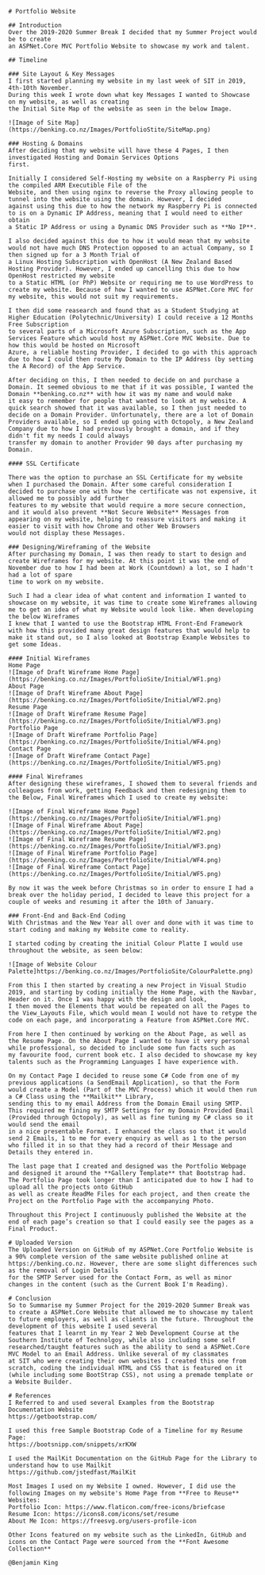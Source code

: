 	# Portfolio Website

	## Introduction
	Over the 2019-2020 Summer Break I decided that my Summer Project would be to create
	an ASPNet.Core MVC Portfolio Website to showcase my work and talent.

	## Timeline

	### Site Layout & Key Messages
	I first started planning my website in my last week of SIT in 2019, 4th-10th November.
	During this week I wrote down what key Messages I wanted to Showcase on my website, as well as creating 
	the Initial Site Map of the website as seen in the below Image.

	![Image of Site Map](https://benking.co.nz/Images/PortfolioStite/SiteMap.png)

	### Hosting & Domains
	After deciding that my website will have these 4 Pages, I then investigated Hosting and Domain Services Options
	first.

	Initially I considered Self-Hosting my website on a Raspberry Pi using the compiled ARM Executible File of the 
	Website, and then using nginx to reverse the Proxy allowing people to tunnel into the website using the domain. However, I decided
	against using this due to how the network my Raspberry Pi is connected to is on a Dynamic IP Address, meaning that I would need to either obtain
	a Static IP Address or using a Dynamic DNS Provider such as **No IP**.

	I also decided against this due to how it would mean that my website would not have much DNS Protection opposed to an actual Company, so I then signed up for a 3 Month Trial of
	a Linux Hosting Subscription with OpenHost (A New Zealand Based Hosting Provider). However, I ended up cancelling this due to how OpenHost restricted my website
	to a Static HTML (or PhP) Website or requiring me to use WordPress to create my website. Because of how I wanted to use ASPNet.Core MVC for my website, this would not suit my requirements.

	I then did some reasearch and found that as a Student Studying at Higher Education (Polytechnic/University) I could receive a 12 Months Free Subscription
	to several parts of a Microsoft Azure Subscription, such as the App Services Feature which would host my ASPNet.Core MVC Website. Due to how this would be hosted on Microsoft
	Azure, a reliable hosting Provider, I decided to go with this approach due to how I could then route My Domain to the IP Address (by setting the A Record) of the App Service.

	After deciding on this, I then needed to decide on and purchase a Domain. It seemed obvious to me that if it was possible, I wanted the Domain **benking.co.nz** with how it was my name and would make
	it easy to remember for people that wanted to look at my website. A quick search showed that it was available, so I then just needed to decide on a Domain Provider. Unfortunately, there are a lot of Domain
	Providers available, so I ended up going with Octopoly, a New Zealand Company due to how I had previously brought a domain, and if they didn't fit my needs I could always
	transfer my domain to another Provider 90 days after purchasing my Domain.

	#### SSL Certificate

	There was the option to purchase an SSL Certificate for my website when I purchased the Domain. After some careful consideration I decided to purchase one with how the certificate was not expensive, it allowed me to possibly add further
	features to my website that would require a more secure connection, and it would also prevent **Not Secure Website** Messages from appearing on my website, helping to reassure visitors and making it easier to visit with how Chrome and other Web Browsers
	would not display these Messages.

	### Designing/Wireframing of the Website
	After purchasing my Domain, I was then ready to start to design and create Wireframes for my website. At this point it was the end of November due to how I had been at Work (Countdown) a lot, so I hadn't had a lot of spare
	time to work on my website.

	Such I had a clear idea of what content and information I wanted to showcase on my website, it was time to create some Wireframes allowing me to get an idea of what my Website would look like. When developing the below Wireframes
	I knew that I wanted to use the Bootstrap HTML Front-End Framework with how this provided many great design features that would help to make it stand out, so I also looked at Bootstrap Example Websites to get some Ideas.

	#### Initial Wireframes
	Home Page
	![Image of Draft Wireframe Home Page](https://benking.co.nz/Images/PortfolioSite/Initial/WF1.png)
	About Page
	![Image of Draft Wireframe About Page](https://benking.co.nz/Images/PortfolioSite/Initial/WF2.png)
	Resume Page
	![Image of Draft Wireframe Resume Page](https://benking.co.nz/Images/PortfolioSite/Initial/WF3.png)
	Portfolio Page
	![Image of Draft Wireframe Portfolio Page](https://benking.co.nz/Images/PortfolioSite/Initial/WF4.png)
	Contact Page
	![Image of Draft Wireframe Contact Page](https://benking.co.nz/Images/PortfolioSite/Initial/WF5.png)

	#### Final Wireframes
	After designing these wireframes, I showed them to several friends and colleagues from work, getting Feedback and then redesigning them to the Below, Final Wireframes which I used to create my website:

	![Image of Final Wireframe Home Page](https://benking.co.nz/Images/PortfolioSite/Initial/WF1.png)
	![Image of Final Wireframe About Page](https://benking.co.nz/Images/PortfolioSite/Initial/WF2.png)
	![Image of Final Wireframe Resume Page](https://benking.co.nz/Images/PortfolioSite/Initial/WF3.png)
	![Image of Final Wireframe Portfolio Page](https://benking.co.nz/Images/PortfolioSite/Initial/WF4.png)
	![Image of Final Wireframe Contact Page](https://benking.co.nz/Images/PortfolioSite/Initial/WF5.png)

	By now it was the week before Christmas so in order to ensure I had a break over the holiday period, I decided to leave this project for a couple of weeks and resuming it after the 10th of January.

	### Front-End and Back-End Coding
	With Christmas and the New Year all over and done with it was time to start coding and making my Website come to reality.

	I started coding by creating the initial Colour Platte I would use throughout the website, as seen below:

	![Image of Website Colour Palette]https://benking.co.nz/Images/PortfolioSite/ColourPalette.png)

	From this I then started by creating a new Project in Visual Studio 2019, and starting by coding initially the Home Page, with the Navbar, Header on it. Once I was happy with the design and look,
	I then moved the Elements that would be repeated on all the Pages to the View_Layouts File, which would mean I would not have to retype the code on each page, and incorporating a Feature from ASPNet.Core MVC.

	From here I then continued by working on the About Page, as well as the Resume Page. On the About Page I wanted to have it very personal while professional, so decided to include some fun facts such as 
	my favourite food, current book etc. I also decided to showcase my key talents such as the Programming Languages I have experience with.

	On my Contact Page I decided to reuse some C# Code from one of my previous applications (a SendEmail Application), so that the Form would create a Model (Part of the MVC Process) which it would then run a C# Class using the **Mailkit** Library,
	sending this to my email Address from the Domain Email using SMTP. This required me fining my SMTP Settings for my Domain Provided Email (Provided through Octopoly), as well as fine tuning my C# class so it would send the email
	in a nice presentable Format. I enhanced the class so that it would send 2 Emails, 1 to me for every enquiry as well as 1 to the person who filled it in so that they had a record of their Message and Details they entered in.

	The last page that I created and designed was the Portfolio Webpage and designed it around the **Gallery Template** that Bootstrap had. The Portfolio Page took longer than I anticipated due to how I had to upload all the projects onto GitHub
	as well as create ReadMe Files for each project, and then create the Project on the Portfolio Page with the accompanying Photo.

	Throughout this Project I continuously published the Website at the end of each page’s creation so that I could easily see the pages as a Final Product.

	# Uploaded Version
	The Uploaded Version on GitHub of my ASPNet.Core Portfolio Website is a 90% complete version of the same website published online at https://benking.co.nz. However, there are some slight differences such as the removal of Login Details
	for the SMTP Server used for the Contact Form, as well as minor changes in the content (such as the Current Book I'm Reading).

	# Conclusion
	So to Summarise my Summer Project for the 2019-2020 Summer Break was to create a ASPNet.Core Website that allowed me to showcase my talent to future employers, as well as clients in the future. Throughout the development of this website I used several
	features that I learnt in my Year 2 Web Development Course at the Southern Institute of Technolgoy, while also including some self researched/taught features such as the ability to send a ASPNet.Core MVC Model to an Email Address. Unlike several of my classmates
	at SIT who were creating their own websites I created this one from scratch, coding the individual HTML and CSS that is featured on it (while including some BootStrap CSS), not using a premade template or a Website Builder.	
	
	# References
	I Referred to and used several Examples from the Bootstrap Documentation Website
	https://getbootstrap.com/

	I used this free Sample Bootstrap Code of a Timeline for my Resume Page:
	https://bootsnipp.com/snippets/xrKXW

	I used the MailKit Documentation on the GitHub Page for the Library to understand how to use Mailkit
	https://github.com/jstedfast/MailKit

	Most Images I used on my Website I owned. However, I did use the following Images on my website's Home Page from **Free to Reuse** Websites:
	Portfolio Icon: https://www.flaticon.com/free-icons/briefcase
	Resume Icon: https://icons8.com/icons/set/resume
	About Me Icon: https://freesvg.org/users-profile-icon

	Other Icons featured on my website such as the LinkedIn, GitHub and icons on the Contact Page were sourced from the **Font Awesome Collection**

	@Benjamin King